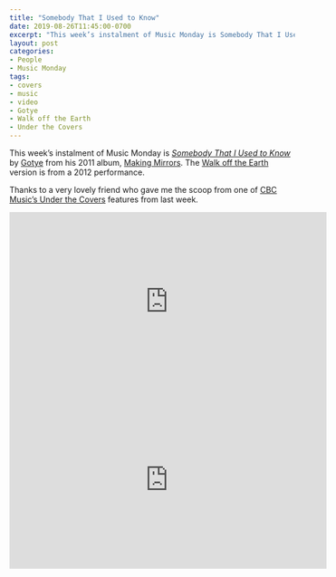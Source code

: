 ```yaml
---
title: "Somebody That I Used to Know"
date: 2019-08-26T11:45:00-0700
excerpt: "This week’s instalment of Music Monday is Somebody That I Used to Know. The 2011 Gotye original and a 2012 cover by Walk off the Earth."
layout: post
categories:
- People
- Music Monday
tags:
- covers
- music
- video
- Gotye
- Walk off the Earth
- Under the Covers
---
```

This week’s instalment of Music Monday is [_Somebody That I Used to Know_](https://en.wikipedia.org/wiki/Somebody_That_I_Used_to_Know) by
[Gotye](https://en.wikipedia.org/wiki/Gotye) from his 2011 album,
[Making Mirrors](https://en.wikipedia.org/wiki/Making_Mirrors). The [Walk off the Earth](https://www.walkofftheearth.com/)
version is from a 2012 performance.

Thanks to a very lovely friend who gave me the scoop from one of [CBC Music’s Under the Covers](https://www.cbc.ca/listen/cbc-music-playlists/369-Covers) features from last week.

<div class="video-container">
<iframe width="560" height="315" src="https://www.youtube.com/embed/8UVNT4wvIGY" frameborder="0" allowfullscreen title="Video: Somebody That I Used to Know by Gotye"></iframe>
</div>

<div class="video-container">
<iframe width="560" height="315" src="https://www.youtube.com/embed/d9NF2edxy-M" frameborder="0" allowfullscreen title="Video: Somebody That I Used to Know by Walk off the Earth"></iframe>
</div>
